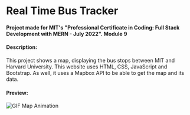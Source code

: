 # Real Time Bus Tracker
#### Project made for MIT's "Professional Certificate in Coding: Full Stack Development with MERN - July 2022". Module 9
#### Description:
<p>This project shows a map, displaying the bus stops between MIT and Harvard University. This website uses HTML, CSS, JavaScript and Bootstrap. As well, it uses a Mapbox API to be able to get the map and its data.</p>

#### Preview:
<img src="https://i.postimg.cc/XqFS57GC/Map-Animation.gif" alt="GIF Map Animation">


